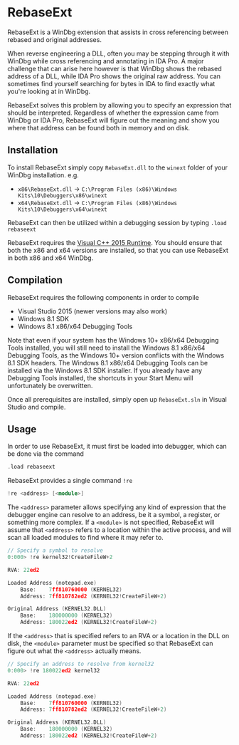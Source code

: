 # RebaseExt

RebaseExt is a WinDbg extension that assists in cross referencing between rebased and original addresses.

When reverse engineering a DLL, often you may be stepping through it with WinDbg while cross referencing and annotating in IDA Pro. A major challenge that can arise here however is that WinDbg shows the rebased address of a DLL, while IDA Pro shows the original raw address. You can sometimes find yourself searching for bytes in IDA to find exactly what you're looking at in WinDbg.

RebaseExt solves this problem by allowing you to specify an expression that should be interpreted. Regardless of whether the expression came from WinDbg or IDA Pro, RebaseExt will figure out the meaning and show you where that address can be found both in memory and on disk.

## Installation

To install RebaseExt simply copy `RebaseExt.dll` to the `winext` folder of your WinDbg installation. e.g.

* `x86\RebaseExt.dll` -> `C:\Program Files (x86)\Windows Kits\10\Debuggers\x86\winext`
* `x64\RebaseExt.dll` -> `C:\Program Files (x86)\Windows Kits\10\Debuggers\x64\winext`

RebaseExt can then be utilized within a debugging session by typing `.load rebaseext`

RebaseExt requires the [Visual C++ 2015 Runtime](https://www.microsoft.com/en-au/download/details.aspx?id=48145). You should ensure that both the x86 and x64 versions are installed, so that you can use RebaseExt in both x86 and x64 WinDbg.

## Compilation

RebaseExt requires the following components in order to compile

* Visual Studio 2015 (newer versions may also work)
* Windows 8.1 SDK
* Windows 8.1 x86/x64 Debugging Tools

Note that even if your system has the Windows 10+ x86/x64 Debugging Tools installed, you will still need to install the Windows 8.1 x86/x64 Debugging Tools, as the Windows 10+ version conflicts with the Windows 8.1 SDK headers. The Windows 8.1 x86/x64 Debugging Tools can be installed via the Windows 8.1 SDK installer. If you already have any Debugging Tools installed, the shortcuts in your Start Menu will unfortunately be overwritten.

Once all prerequisites are installed, simply open up `RebaseExt.sln` in Visual Studio and compile.

## Usage

In order to use RebaseExt, it must first be loaded into debugger, which can be done via the command

```c++
.load rebaseext
```

RebaseExt provides a single command `!re`

```c++
!re <address> [<module>]
```

The `<address>` parameter allows specifying any kind of expression that the debugger engine can resolve to an address, be it a symbol, a register, or something more complex. If a `<module>` is not specified, RebaseExt will assume that `<address>` refers to a location within the active process, and will scan all loaded modules to find where it may refer to.

```c++
// Specify a symbol to resolve
0:000> !re kernel32!CreateFileW+2

RVA: 22ed2

Loaded Address (notepad.exe)
    Base:    7ff810760000 (KERNEL32)
    Address: 7ff810782ed2 (KERNEL32!CreateFileW+2)

Original Address (KERNEL32.DLL)
    Base:    180000000 (KERNEL32)
    Address: 180022ed2 (KERNEL32!CreateFileW+2)
```

If the `<address>` that is specified refers to an RVA or a location in the DLL on disk, the `<module>` parameter must be specified so that RebaseExt can figure out what the `<address>` actually means.

```c++
// Specify an address to resolve from kernel32
0:000> !re 180022ed2 kernel32

RVA: 22ed2

Loaded Address (notepad.exe)
    Base:    7ff810760000 (KERNEL32)
    Address: 7ff810782ed2 (KERNEL32!CreateFileW+2)

Original Address (KERNEL32.DLL)
    Base:    180000000 (KERNEL32)
    Address: 180022ed2 (KERNEL32!CreateFileW+2)
```